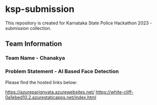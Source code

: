 # ksp-submission
This repository is created for Karnataka State Police Hackathon 2023 - submission collection. 
## Team Information
### Team Name - Chanakya
### Problem Statement - AI Based Face Detection
Please find the hosted links below:

https://azureparignyata.azurewebsites.net/
https://white-cliff-0a1ebed10.2.azurestaticapps.net/index.html

